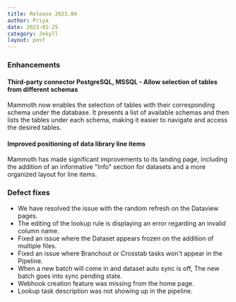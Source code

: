 ```yaml
---
title: Release 2023.04
author: Priya
date: 2023-01-25
category: Jekyll
layout: post
---
```


### Enhancements

#### Third-party connector PostgreSQL, MSSQL - Allow selection of tables from different schemas
Mammoth now enables the selection of tables with their corresponding schema under the database. It presents a list of available schemas and then lists the tables under each schema, making it easier to navigate and access the desired tables.

#### Improved positioning of data library line items
Mammoth has made significant improvements to its landing page, including the addition of an informative "Info" section for datasets and a more organized layout for line items.

### Defect fixes

* We have resolved the issue with the random refresh on the Dataview pages.
* The editing of the lookup rule is displaying an error regarding an invalid column name.
* Fixed an issue where the Dataset appears frozen on the addition of multiple files.
* Fixed an issue where Branchout or Crosstab tasks won't appear in the Pipeline.
* When a new batch will come in and dataset auto sync is off, The new batch goes into sync pending state.
* Webhook creation feature was missing from the home page.
* Lookup task description was not showing up in the pipeline.